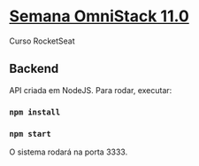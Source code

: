 # [Semana OmniStack 11.0](https://rocketseat.com.br/week/aulas/11.0)
Curso RocketSeat


## Backend
API criada em NodeJS.
Para rodar, executar:

### `npm install`
### `npm start`

O sistema rodará na porta 3333.
